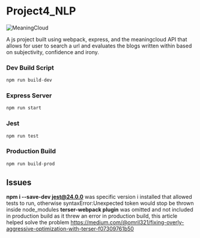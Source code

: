 # Project4_NLP

![MeaningCloud](https://www.meaningcloud.com/wp-content/uploads/2015/09/LogoMeaningCloud650x264.png)

A js project built using webpack, express, and the meaningcloud API that allows for user to search a url and evaluates the blogs written within based on subjectivity, confidence and irony.

### Dev Build Script

```python
npm run build-dev
```

### Express Server

```python
npm run start
```

### Jest

```python
npm run test
```

### Production Build

```python
npm run build-prod
```

## Issues
**npm i --save-dev jest@24.0.0** was specific version i installed that allowed tests to run, otherwise syntaxError:Unexpected token would stop be thrown inside node_modules 
**terser-webpack plugin**  was omitted and not included in production build as it threw an error in production build, this article helped solve the problem
https://medium.com/@omril321/fixing-overly-aggressive-optimization-with-terser-f07309761b50
